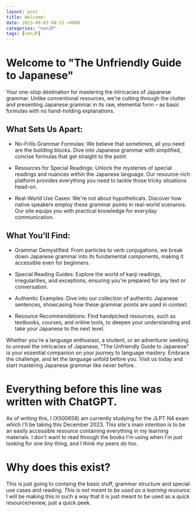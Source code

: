 ```yaml
---
layout: post
title: Welcome!
date: 2023-09-03 08:52 +0800
categories: "nonJP"
tags: [nonJP]
---
```


# Welcome to "The Unfriendly Guide to Japanese"
Your one-stop destination for mastering the intricacies of Japanese grammar. Unlike conventional resources, we're cutting through the clutter and presenting Japanese grammar in its raw, elemental form – as basic formulas with no hand-holding explanations.

## What Sets Us Apart:

* No-Frills Grammar Formulas: We believe that sometimes, all you need are the building blocks. Dive into Japanese grammar with simplified, concise formulas that get straight to the point.

* Resources for Special Readings: Unlock the mysteries of special readings and nuances within the Japanese language. Our resource-rich platform provides everything you need to tackle those tricky situations head-on.

* Real-World Use Cases: We're not about hypotheticals. Discover how native speakers employ these grammar points in real-world scenarios. Our site equips you with practical knowledge for everyday communication.

## What You'll Find:
* Grammar Demystified: From particles to verb conjugations, we break down Japanese grammar into its fundamental components, making it accessible even for beginners.

* Special Reading Guides: Explore the world of kanji readings, irregularities, and exceptions, ensuring you're prepared for any text or conversation.

* Authentic Examples: Dive into our collection of authentic Japanese sentences, showcasing how these grammar points are used in context.

 * Resource Recommendations: Find handpicked resources, such as textbooks, courses, and online tools, to deepen your understanding and take your Japanese to the next level.

Whether you're a language enthusiast, a student, or an adventurer seeking to unravel the intricacies of Japanese, "The Unfriendly Guide to Japanese" is your essential companion on your journey to language mastery. Embrace the challenge, and let the language unfold before you. Visit us today and start mastering Japanese grammar like never before.

# Everything before this line was written with ChatGPT.
As of writing this, I (X500658) am currently studying for the JLPT N4 exam which I'll be taking this December 2023. This site's main intention is to be an easily accessible resource containing everything in my learning materials. I don't want to read through the books I'm using when I'm just looking for one tiny thing, and I think my peers do too.

# Why does this exist?
This is just going to containg the basic stuff, grammar structure and special use cases and reading. *This is not meant to be used as a learning resource.* I will be making this in such a way that it is just meant to be used as a quick resource/review, just a quick peek.
